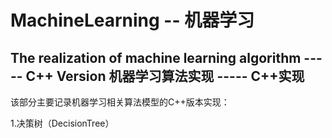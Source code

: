# MachineLearning -- 机器学习
## The realization of machine learning algorithm ----- C++ Version   机器学习算法实现 ----- C++实现

该部分主要记录机器学习相关算法模型的C++版本实现：

1.决策树（DecisionTree）




